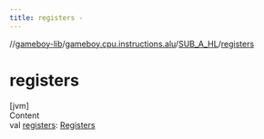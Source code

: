 ```yaml
---
title: registers -
---
```

//[gameboy-lib](../../index.md)/[gameboy.cpu.instructions.alu](../index.md)/[SUB_A_HL](index.md)/[registers](registers.md)



# registers  
[jvm]  
Content  
val [registers](registers.md): [Registers](../../gameboy.cpu/-registers/index.md)  




